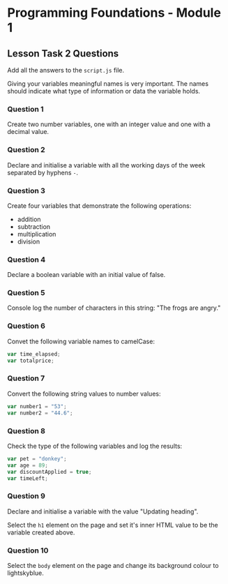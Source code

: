 # Programming Foundations - Module 1

## Lesson Task 2 Questions

Add all the answers to the `script.js` file.

Giving your variables meaningful names is very important. The names should indicate what type of information or data the variable holds.

### Question 1

Create two number variables, one with an integer value and one with a decimal value.

### Question 2

Declare and initialise a variable with all the working days of the week separated by hyphens `-`.

### Question 3

Create four variables that demonstrate the following operations:

-   addition
-   subtraction
-   multiplication
-   division

### Question 4

Declare a boolean variable with an initial value of false.

### Question 5

Console log the number of characters in this string: "The frogs are angry."

### Question 6

Convet the following variable names to camelCase:

```js
var time_elapsed;
var totalprice;
```

### Question 7

Convert the following string values to number values:

```js
var number1 = "53";
var number2 = "44.6";
```

### Question 8

Check the type of the following variables and log the results:

```js
var pet = "donkey";
var age = 89;
var discountApplied = true;
var timeLeft;
```

### Question 9

Declare and initialise a variable with the value "Updating heading".

Select the `h1` element on the page and set it's inner HTML value to be the variable created above.

### Question 10

Select the `body` element on the page and change its background colour to lightskyblue.
